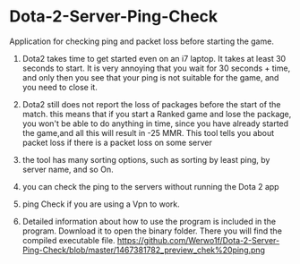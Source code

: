 # Dota-2-Server-Ping-Check
Application for checking ping and packet loss before starting the game.
1. Dota2 takes time to get started even on an i7 laptop. It takes at least 30 seconds to start. It is very annoying that you wait for 30 seconds + time, and only then you see that your ping is not suitable for the game, and you need to close it.

2. Dota2 still does not report the loss of packages before the start of the match. this means that if you start a Ranked game and lose the package, you won't be able to do anything in time, since you have already started the game,and all this will result in -25 MMR. This tool tells you about packet loss if there is a packet loss on some server

3. the tool has many sorting options, such as sorting by least ping, by server name, and so On.

4. you can check the ping to the servers without running the Dota 2 app

5. ping Check if you are using a Vpn to work.

6. Detailed information about how to use the program is included in the program. Download it to open the binary folder. There you will find the compiled executable file.
https://github.com/Werwo1f/Dota-2-Server-Ping-Check/blob/master/1467381782_preview_chek%20ping.png
